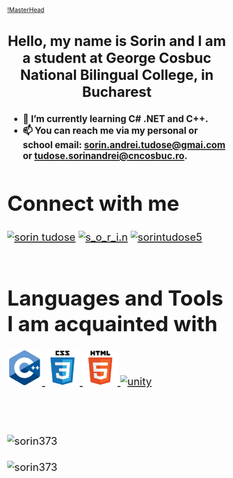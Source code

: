 [!MasterHead]()
<font size = "6">
<h1 align = "center">
    Hello, my name is Sorin and I am a student at George Cosbuc National Bilingual College, in Bucharest
</font> </h1>
<font>
<h2 align = "left">

- 🌱 I’m currently learning **C# .NET** and **C++**.
- 📫 You can reach me via my personal or school email: sorin.andrei.tudose@gmai.com or tudose.sorinandrei@cncosbuc.ro.

</h2>
<font size = "5">
<h1 align="left">Connect with me</h1>
<font size = "5" align="left">
<a href="https://www.facebook.com/profile.php?id=100083800950114" target="blank"><img align="center" src="https://raw.githubusercontent.com/rahuldkjain/github-profile-readme-generator/master/src/images/icons/Social/facebook.svg" alt="sorin tudose" height="50" width="60" /></a>
<a href="https://instagram.com/s_o_r_i.n" target="blank"><img align="center" src="https://raw.githubusercontent.com/rahuldkjain/github-profile-readme-generator/master/src/images/icons/Social/instagram.svg" alt="s_o_r_i.n" height="50" width="60" /></a>
<a href="https://twitter.com/sorintudose5" target="blank"><img align="center" src="https://raw.githubusercontent.com/rahuldkjain/github-profile-readme-generator/master/src/images/icons/Social/twitter.svg" alt="sorintudose5" height="50" width="60" /></a>
<br></br>

<h1 align="left">Languages and Tools I am acquainted with</h1>
<p align="left"> <a href="https://www.w3schools.com/cpp/" target="_blank" rel="noreferrer"> <img src="https://raw.githubusercontent.com/devicons/devicon/master/icons/cplusplus/cplusplus-original.svg" alt="cplusplus" width="80" height="80"/> </a> <a href="https://www.w3schools.com/css/" target="_blank" rel="noreferrer"> <img src="https://raw.githubusercontent.com/devicons/devicon/master/icons/css3/css3-original-wordmark.svg" alt="css3" width="80" height="80"/> </a> <a href="https://www.w3.org/html/" target="_blank" rel="noreferrer"> <img src="https://raw.githubusercontent.com/devicons/devicon/master/icons/html5/html5-original-wordmark.svg" alt="html5" width="80" height="80"/> </a> <a href="https://unity.com/" target="_blank" rel="noreferrer"> <img src="https://www.vectorlogo.zone/logos/unity3d/unity3d-icon.svg" alt="unity" width="80" height="80"/> </a> </p>
<br></br>
</font>

<p>
<img align="center" src="https://github-readme-stats.vercel.app/api/top-langs?username=sorin373&show_icons=true&locale=en&layout=compact" width = "1000" alt="sorin373" />
<br></br>
<img align="center" src="https://github-readme-streak-stats.herokuapp.com/?user=sorin373&" width = "1000" alt="sorin373" />
</p>
